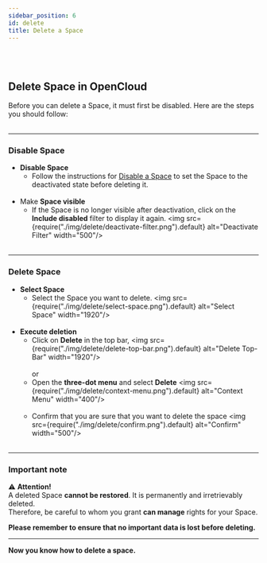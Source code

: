 ```yaml
---
sidebar_position: 6
id: delete
title: Delete a Space
---
```

<br/><br/>

## Delete Space in OpenCloud
Before you can delete a Space, it must first be disabled. Here are the steps you should follow:
<br/><br/>

---

### Disable Space

- **Disable Space**  
   - Follow the instructions for [Disable a Space](./disable-enable) to set the Space to the deactivated state before deleting it.
<br/><br/>
- Make **Space visible**  
   - If the Space is no longer visible after deactivation, click on the **Include disabled** filter to display it again.
   <img src={require("./img/delete/deactivate-filter.png").default} alt="Deactivate Filter" width="500"/>
   <br/><br/>

---

### Delete Space

- **Select Space**  
   - Select the Space you want to delete.
   <img src={require("./img/delete/select-space.png").default} alt="Select Space" width="1920"/> 
<br/><br/>
- **Execute deletion**  
   - Click on **Delete** in the top bar, 
   <img src={require("./img/delete/delete-top-bar.png").default} alt="Delete Top-Bar" width="1920"/> 
   <br/><br/>
or  
   - Open the **three-dot menu** and select **Delete**
   <img src={require("./img/delete/context-menu.png").default} alt="Context Menu" width="400"/> 
   <br/><br/>
   - Confirm that you are sure that you want to delete the space
   <img src={require("./img/delete/confirm.png").default} alt="Confirm" width="500"/>
<br/><br/>

---

### Important note

⚠️ **Attention!**  
A deleted Space **cannot be restored**. It is permanently and irretrievably deleted.  
Therefore, be careful to whom you grant **can manage** rights for your Space.

**Please remember to ensure that no important data is lost before deleting.**

---

**Now you know how to delete a space.**
